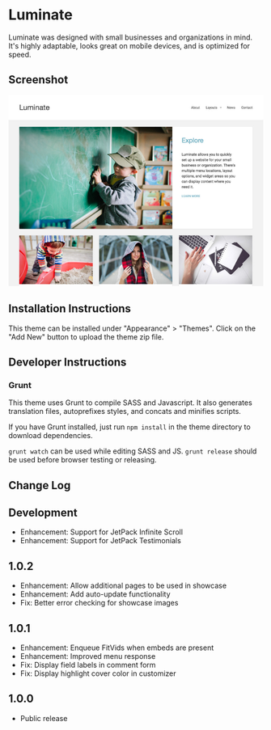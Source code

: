 # Luminate

Luminate was designed with small businesses and organizations in mind. It's highly adaptable, looks great on mobile devices, and is optimized for speed.

## Screenshot

![Luminate Screenshot](https://github.com/DevPress/devpress-luminate/blob/master/screenshot.jpg)

## Installation Instructions

This theme can be installed under "Appearance" > "Themes".  Click on the "Add New" button to upload the theme zip file.

## Developer Instructions

### Grunt

This theme uses Grunt to compile SASS and Javascript.  It also generates translation files, autoprefixes styles, and concats and minifies scripts.

If you have Grunt installed, just run `npm install` in the theme directory to download dependencies.

`grunt watch` can be used while editing SASS and JS.
`grunt release` should be used before browser testing or releasing.

## Change Log

Development
---

* Enhancement: Support for JetPack Infinite Scroll
* Enhancement: Support for JetPack Testimonials

1.0.2
---

* Enhancement: Allow additional pages to be used in showcase
* Enhancement: Add auto-update functionality
* Fix: Better error checking for showcase images

1.0.1
---

* Enhancement: Enqueue FitVids when embeds are present
* Enhancement: Improved menu response
* Fix: Display field labels in comment form
* Fix: Display highlight cover color in customizer

1.0.0
---

* Public release